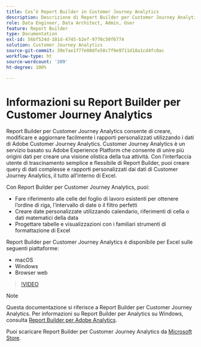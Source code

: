```yaml
---
title: Cos’è Report Builder in Customer Journey Analytics
description: Descrizione di Report Builder per Customer Journey Analytics
role: Data Engineer, Data Architect, Admin, User
feature: Report Builder
type: Documentation
exl-id: 56bf524d-101d-4745-b2ef-9770c50f6774
solution: Customer Journey Analytics
source-git-commit: 39e7ae1f77e00dfe58c7f9e9711d18a1cd4fc0ac
workflow-type: ht
source-wordcount: '209'
ht-degree: 100%

---
```


# Informazioni su Report Builder per Customer Journey Analytics

Report Builder per Customer Journey Analytics consente di creare, modificare e aggiornare facilmente i rapporti personalizzati utilizzando i dati di Adobe Customer Journey Analytics. Customer Journey Analytics è un servizio basato su Adobe Experience Platform che consente di unire più origini dati per creare una visione olistica della tua attività. Con l’interfaccia utente di trascinamento semplice e flessibile di Report Builder, puoi creare query di dati complesse e rapporti personalizzati dai dati di Customer Journey Analytics, il tutto all’interno di Excel.

Con Report Builder per Customer Journey Analytics, puoi:

- Fare riferimento alle celle del foglio di lavoro esistenti per ottenere l’ordine di riga, l’intervallo di date o il filtro perfetti
- Creare date personalizzate utilizzando calendario, riferimenti di cella o dati matematici della data
- Progettare tabelle e visualizzazioni con i familiari strumenti di formattazione di Excel

Report Builder per Customer Journey Analytics è disponibile per Excel sulle seguenti piattaforme:

- macOS
- Windows
- Browser web

>[!VIDEO](https://video.tv.adobe.com/v/337569/?quality=12&learn=on)

>[!NOTE]
>
>Questa documentazione si riferisce a Report Builder per Customer Journey Analytics. Per informazioni su Report Builder per Analytics su Windows, consulta [Report Builder per Adobe Analytics](https://experienceleague.adobe.com/docs/analytics/analyze/report-builder/home.html?lang=it).

Puoi scaricare Report Builder per Customer Journey Analytics da [Microsoft Store](https://www.microsoft.com/it-it/store/apps/windows).

